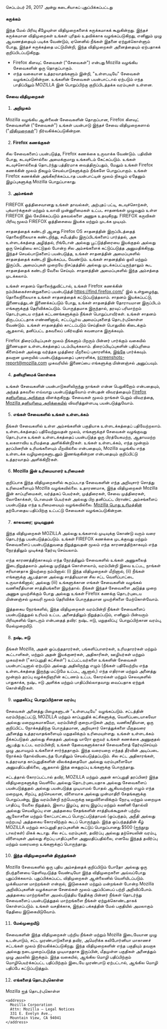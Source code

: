 செப்டம்பர் 26, 2017 அன்று கடைசியாகப் புதுப்பிக்கப்பட்டது

#### சுருக்கம்

இந்த மேல் பிரிவு கீழேயுள்ள விதிமுறைகளைக் சுருக்கமாகக் கூறுகின்றது. இந்தச் சுருக்கமான விதிமுறைகள் உங்கள் புரிதல் உதவிக்காக வழங்கப்படுகிறது, எனினும் முழு ஆவணத்தையும் படிக்க வேண்டும், ஏனெனில் நீங்கள் இதனை ஏற்றுக்கொள்ளும் போது, இந்தச் சுருக்கத்தை மட்டுமின்றி, இந்த விதிமுறைகள் அனைத்தையும் ஏற்பதாகக் குறிப்பிடப்படுகிறது.

- Firefox கிளவுட் சேவைகள் ("சேவைகள்") என்பது Mozilla வழங்கிய சேவைகளின் ஒரு தொகுப்பாகும்.
- எந்த வகையான உத்தரவாதங்களும் இன்றி, "உள்ளபடியே" சேவைகள் வழங்கப்படுகின்றன. உங்களின் சேவைகள் பயன்பாட்டால் ஏற்படும் எந்த பாதிப்பிலும் MOZILLA இன் பொறுப்பிற்கு குறிப்பிடத்தக்க வரம்புகள் உள்ளன.

#### சேவை விதிமுறைகள்

1. #### அறிமுகம்

  Mozilla வழங்கிய ஆன்லைன் சேவைகளின் தொகுப்பான, Firefox கிளவுட் சேவைகளின் ("சேவைகள்") உங்கள் பயன்பாடு இந்தச் சேவை விதிமுறைகளால் ("<u>விதிமுறைகள்</u>") நிர்வகிக்கப்படுகின்றன.

2. #### Firefox கணக்குகள்

  சில சேவைகளைப் பயன்படுத்த, Firefox கணக்கை உருவாக்க வேண்டும்.  பதிவின் போது, கடவுச்சொல்லை அமைக்குமாறு உங்களிடம் கேட்கப்படும். உங்கள் கடவுச்சொல்லைத் தொடர்ந்து பத்திரமாக வைத்திருப்பதும், மேலும் உங்கள் Firefox கணக்கின் மூலம் நிகழும் செயல்பாடுகளுக்கும் நீங்களே பொறுப்பாகும். உங்கள் Firefox கணக்கின் அங்கீகரிக்கப்படாத பயன்பாட்டின் மூலம் நிகழும் ஏதேனும் இழப்புகளுக்கு Mozilla பொறுப்பாகாது.

3. #### அம்சங்கள்

  FIREFOX ஒத்திசைவானது உங்கள் தாவல்கள், அற்புதப் பட்டி, கடவுச்சொற்கள், புக்மார்க்குகள் மற்றும் உலாவி முன்னுரிமைகள் உட்பட சாதனங்கள் முழுவதும் உள்ள FIREFOX இல் சேமிக்கப்படும் தகவல்களை அணுக உதவுகிறது. FIREFOX கருவிகள் பிரிவு மூலம் FIREFOX ஒத்திசைவை இயக்க மற்றும் முடக்க முடியும்.

   சாதனத்தைக் கண்டறி ஆனது Firefox OS சாதனத்தின் இருப்பிடத்தைத் தொலைநிலையாக கண்டறிந்து, சமீபத்திய இருப்பிடங்களைப் பார்த்தல், அக உள்ளடக்கத்தை அழித்தல், ரிங்டோன் அல்லது பூட்டுத்திரையை இயக்குதல் அல்லது ஒரு செய்தியை காட்டுதல் போன்ற சில அம்சங்களைக் கட்டுப்படுத்த அனுமதிக்கிறது. இந்தச் செயல்பாடுகளைப் பயன்படுத்த, உங்கள் சாதனத்தின் அமைப்புகளில் சாதனத்தைக் கண்டறி இயக்கப்பட வேண்டும்.  உங்கள் சாதனத்தில் ஒலி மற்றும் இருப்பிட அமைப்புகள் முறையே நிசப்தத்தில் அல்லது முடக்கப்பட்டிருந்தாலும் கூட சாதனத்தைக் கண்டறி வேலை செய்யும். சாதனத்தின் அமைப்புகளில் இந்த அம்சத்தை முடக்கலாம்.

   உங்கள் சாதனம் தொலைந்துவிட்டால், உங்கள் Firefox கணக்கின் நம்பிக்கைச்சான்றுகளைப் பயன்படுத்தி https://find.firefox.com/' இல் உள்நுழைந்து, தொலைநிலையாக உங்கள் சாதனத்தைக் கட்டுப்படுத்தலாம். சாதனம் இயக்கப்பட்டு, இணையத்துடன் இணைக்கப்படும் போது, உங்கள் சாதனத்தின் தோராயமான இருப்பிடம் எங்களுக்குத் தெரிவிக்கப்படும்.  பொருத்தமாக இருந்தால், தரவுப் பரிமாற்றம் தொடர்புடைய எந்தக் கட்டணங்களுக்கும் நீங்கள் பொறுப்பாவீர்கள். உங்கள் சாதனம் திருடப்பட்டதாக எண்ணினால், சட்டப்பூர்வ அமைப்புகளைத் தொடர்புகொள்ள வேண்டும். உங்கள் சாதனத்தில் காட்டப்படும் செய்திகள் பொதுவில் கிடைக்கும் ஆதலால், தனிப்பட்ட தகவலைப் பகிர்வதில் கவனமாக இருக்கவும்.
    
   Firefox திரைப்பிடிப்புகள் மூலம் நீங்களும் பிறரும் பின்னர் பார்க்கும் வகையில் இணையதள உள்ளடக்கத்தைப் படம்பிடிக்கலாம். திரைப்பிடிப்புகளின் பதிப்புரிமை கிளைம்கள் அல்லது வர்த்தக முத்திரை மீறலைப் புகாரளிக்க, [இங்கே](https://www.mozilla.org/en-US/about/legal/report-infringement/) பார்க்கவும். தவறான முறையில் பயன்படுத்துவதைப் புகாரளிக்க, screenshots-report@mozilla.com முகவரியில் இணைப்பை எங்களுக்கு மின்னஞ்சல் அனுப்பவும்.

4. #### தனியுரிமைக் கொள்கை

  உங்கள் சேவைகளின் பயன்பாடுகளிலிருந்து நாங்கள் என்ன பெறுகிறோம் என்பதையும், அந்தத் தகவலை எவ்வாறு பயன்படுத்துவோம் என்பதன் விவரத்தையும் [Firefox தனியுரிமை அறிக்கை](https://www.mozilla.org/en-US/privacy/firefox/) விளக்குகிறது. சேவைகள் மூலம் நாங்கள் பெறும் விவரத்தை, [Mozilla தனியுரிமை அறிக்கையில்](https://www.mozilla.org/privacy/) விவரித்துள்ளபடி பயன்படுத்துவோம்.

5. #### எங்கள் சேவைகளில் உங்கள் உள்ளடக்கம்

  நீங்கள் சேவைகளில் உள்ள அம்சங்களின் பகுதியாக உள்ளடக்கத்தைப் பதிவேற்றலாம். உள்ளடக்கத்தைப் பதிவேற்றுவதன் மூலம், எங்களுக்குச் சேவைகள் வழங்குவது தொடர்பாக உங்கள் உள்ளடக்கத்தைப் பயன்படுத்த ஒரு பிரத்யேகமற்ற, ஆதாயமற்ற உலகளாவிய உரிமத்தை அளிக்கின்றீர்கள். உங்கள் உள்ளடக்கம், எந்த மூன்றாம் தரப்பினரின் உரிமங்களையும் மீறவில்லை என்பதையும், Mozilla வழங்கிய எந்த உள்ளடக்க வழிமுறைகளுடனும் இணங்குகின்றன என்பதையும் குறிப்பிட்டு உத்தரவாதம் அளிக்கிறீர்கள்.

6. #### Mozilla இன் உரிமையாளர் உரிமைகள்

  குறிப்பாக இந்த விதிமுறைகளில் கூறப்படாத சேவைகளின் எந்த அறிவுசார் சொத்து உரிமைகளையும் Mozilla வழங்கவில்லை. உதாரணமாக, இந்த விதிமுறைகள் Mozilla இன் காப்புரிமைகள், வர்த்தகப் பெயர்கள், முத்திரைகள், சேவை முத்திரைகள், லோகோக்கள், டொமைன் பெயர்கள் அல்லது பிற தனிப்பட்ட பிராண்ட் அம்சங்களைப் பயன்படுத்த எந்த உரிமையையும் வழங்கவில்லை. [Mozilla பொது உரிமத்தின்](https://www.mozilla.org/MPL/) தற்போதைய பதிப்பிற்கு உட்பட்டு சேவைகள் வழங்கப்படுகின்றன.

7. #### காலவரை; முடிவுறுதல்

  இந்த விதிமுறைகள் MOZILLA அல்லது உங்களால் முடிவுக்கு கொண்டு வரும் வரை தொடர்ந்து பயன்படுத்தப்படும். உங்கள் FIREFOX கணக்கை முடக்குவது மற்றும் சேவைகளைப் பயன்படுத்துவதை நிறுத்துவதன் மூலம் எந்த காரணத்திற்காகவும் எந்த நேரத்திலும் முடிக்கத் தேர்வு செய்யலாம்.

  எந்த காரணத்திற்காகவும் எந்த நேரத்திலும் சேவைகளில் உங்கள் அணுகலைத் இடைநிறுத்தலாம் அல்லது முறித்துக் கொள்ளலாம், வரம்பின்றி இவை உட்பட, நாங்கள் சரியானதாக இவற்றை நம்பினால்: (i) இந்த விதிமுறைகள் மீறினால், (ii) நீங்கள் எங்களுக்கு ஆபத்தான அல்லது சாத்தியமான சில சட்ட வெளிப்பாட்டை உருவாக்கினால்; அல்லது (iii) உங்களுக்கான எங்கள் சேவைகளின் வழங்கல் வணிகரீதியான சாத்தியங்களை இழந்தால். நீங்கள் இந்தச் சேவைகளை அடுத்த முறை அணுக முயற்சிக்கும் போது அல்லது உங்கள் Firefox கணக்கு தொடர்புடைய மின்னஞ்சல் முகவரி மூலம் தெரிவிக்க பொருத்தமான முயற்சிகளை மேற்கொள்வோம்.

  இத்தகைய நேரங்களில், இந்த விதிமுறைகள் வரம்பின்றி நீங்கள் சேவைகளைப் பயன்படுத்துதல் உரிமம் உட்பட அனைத்திலும் நிறுத்தப்படும், எனினும் பின்வரும் பிரிவுகளில் தொடரும் என்பதைத் தவிர: நஷ்ட ஈடு, மறுதலிப்பு; பொறுப்பிற்கான வரம்பு, மேல்முறையீடு.

8. #### நஷ்ட ஈடு

  நீங்கள் Mozilla, அதன் ஒப்பந்ததாரர்கள், பங்களிப்பாளர்கள், உரிமதாரர்கள் மற்றும் கூட்டாளிகள், மற்றும் அதன் இயக்குனர்கள், அதிகாரிகள், ஊழியர்கள் மற்றும் முகவர்கள் ("காப்புறுதி கட்சிகள்") உட்பட்டவர்களை உங்களின் சேவைகள் பயன்பாட்டினால் ஏற்படும் அல்லது அதிலிருந்து எழும் (நீங்கள் பதிவேற்றிய எந்த உள்ளடக்கத்தை இருந்து மட்டுமே உட்பட, ஆனால்,) எந்த எதிரான மற்றும் அனைத்து மூன்றாம் தரப்பு வழக்கறிஞரின் கட்டணம் உட்பட கோரல்கள் மற்றும் செலவுகளில் பாதுகாக்க, நஷ்ட ஈடு அளிக்க மற்றும் பாதிப்பில்லாதவாறு வைப்பதாக ஏற்றுக் கொள்கிறீர்கள்.

9. #### மறுதலிப்பு; பொறுப்பிற்கான வரம்பு

  சேவைகள் அனைத்து பிழைகளுடன் "உள்ளபடியே" வழங்கப்படும். சட்டத்தின் வரம்பிற்குட்பட்டு, MOZILLA மற்றும் காப்புறுதிக் கட்சிகளுக்கு, வெளிப்படையாகவோ அல்லது மறைமுகமாகவோ, வரம்பின்றி குறைபாடுகள் அற்ற, வணிகரீதியான, ஒரு குறிப்பிட்ட நோக்கத்திற்கு பொருத்தமான, அறிவுசார் சொத்துக்களை மீறாதவரை அனைத்து உத்தரவாதங்களையும் மறுதலிக்கும் உரிமையுள்ளது. உங்கள் உள்ளடக்கம் நீக்கப்படுதல் அல்லது சிதைதல் அல்லது யாரோ ஒருவர் உங்கள் கணக்கை அணுகுதல் ஆபத்து உட்பட வரம்பின்றி, உங்கள் தேவைகளுக்காகச் சேவைகளைத் தேர்வுசெய்யும் முழு அபாயமும் உங்களைச் சார்ந்ததாகும். இந்த வரையறை எந்தத் தீர்வின் அடிப்படை நோக்கம் தோல்வியடைந்த போதிலும் செயல்படுத்தப்படும். சில சட்ட அதிகாரங்கள், உத்தரவாத காப்புறுதிகளின் விலக்கத்தையோ அல்லது வரம்புகளையோ அனுமதிப்பதில்லை, ஆதலால் இந்த கைதுறப்பு உங்களுக்கு பொருந்தாது.

  சட்டத்தால் கோரப்பட்டால் தவிர, MOZILLA மற்றும் அதன் காப்புறுதி தரப்பினர் இந்த விதிமுறைகளுக்கு வெளியே அல்லது தொடர்புடையதாக அல்லது சேவைகளைப் பயன்படுத்துதல் அல்லது பயன்படுத்த முடியாமல் போதல் ஆகியவற்றால் எழும் எந்த மறைமுக, சிறப்பு, தற்செயலான, விளைவாக அல்லது முன்மாதிரி சேதங்களுக்கு பொறுப்பன்று, இது வரம்பின்றி நற்பெயருக்கு ஊறுவிளைவிக்கும் நேரடி மற்றும் மறைமுக பாதிப்பு, வேலை நிறுத்தம், இலாப இழப்பு, தரவு இழப்பு மற்றும் கணினி தோல்வி அல்லது செயலிழப்பு என அத்தகைய சேதங்களின் சாத்தியக்கூறுகள் பற்றிய ஆலோசனை மற்றும் கோட்பாட்டைப் பொருட்படுத்தாமல் (ஒப்பந்தம், அநீதி அல்லது மற்றபடி) அத்தகைய கோரலிற்கும் கூடப் பொருந்தும். இந்த ஒப்பந்தத்தின் கீழ் MOZILLA மற்றும் காப்புறுதி தரப்புகளின் கூட்டுப் பொறுப்பானது $500 (ஐந்நூறு டாலர்கள்) மிகக் கூடாது. சில சட்ட வரம்புகள், தவிர்ப்பு அல்லது தற்செயலின் வரம்பு, விளைவுகள் அல்லது சிறப்பு பாதிப்புகளை அனுமதிப்பதில்லை, எனவே இந்தத் தவிர்ப்பு மற்றும் வரையறை உங்களுக்குப் பொருந்தாது.

10. #### இந்த விதிமுறைகளின் திருத்தங்கள்

  Mozilla சேவைகளில் ஒரு புதிய அம்சத்தைக் குறிப்பிடும் போதோ அல்லது ஒரு நிபந்தனையை தெளிவுபடுத்த வேண்டியோ இந்த விதிமுறைகளை அவ்வப்போது புதுப்பிக்கலாம். புதுப்பிக்கப்பட்ட விதிமுறைகள் ஆன்லைனில் வெளியிடப்படும். முக்கியமான மாற்றங்கள் என்றால், இடுகைகள் மற்றும் மன்றங்கள் போன்ற Mozilla அறிவிப்புகளின் வழக்கமான சேனல்கள் மூலம் புதுப்பிப்பைப் பற்றி அறிவிப்போம். அத்தகைய மாற்றங்களை அமல்படுத்திய தேதிக்கு பின்னர் நீங்கள் தொடர்ந்து சேவைகளைப் பயன்படுத்துதல் மாற்றங்களை நீங்கள் ஏற்றுக்கொண்டதாகக் கொள்ளப்படும். உங்கள் வசதிக்காக, இந்தப் பக்கத்தின் மேல் பகுதியில் அமலாகும் தேதியை இடுகையிடுவோம்.

11. #### மேல்முறையீடு

  சேவைகளின் இந்த விதிமுறைகள் பற்றிய நீங்கள் மற்றும் Mozilla இடையேயான முழு உடன்பாடும், சட்ட முரண்பாடுகளைத் தவிர, அமெரிக்க கலிபோர்னியா மாகாணச் சட்டங்கள் மூலம் நிர்வகிக்கப்படுகிறது. இந்த விதிமுறைகளின் எந்த பகுதியும் தவறாக அல்லது நடைமுறைப்படுத்த முடியாததாக இருப்பின், மீதமுள்ள பகுதிகள் அனைத்தும் முழு அமலில் இருக்கும். இந்த வகையில், ஆங்கில மொழி பதிப்பிற்கும் மொழிபெயர்க்கப்பட்ட பதிப்பிற்கும் இடையே முரண்பாடு ஏற்பட்டால், ஆங்கில மொழி பதிப்பே கட்டுப்படுத்தும்.

12. #### எங்களைத் தொடர்புகொள்ள

  Mozilla ஐத் தொடர்புகொள்ள

    <address>
      Mozilla Corporation 
      Attn: Mozilla – Legal Notices 
      331 E. Evelyn Ave., 
      Mountain View, CA 94041 
    </address>
